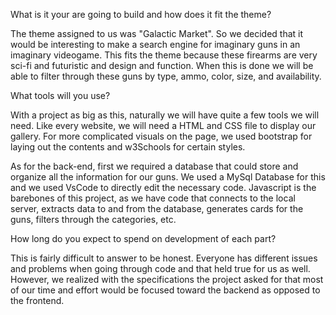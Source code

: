 What is it your are going to build and how does it fit the theme?

The theme assigned to us was "Galactic Market". So we decided that it would be interesting to make a search engine for imaginary guns in an imaginary videogame. This fits the theme because these firearms are very sci-fi and futuristic and design and function. When this is done we will be able to filter through these guns by type, ammo, color, size, and availability.

What tools will you use?

With a project as big as this, naturally we will have quite a few tools we will need. Like every website, we will need a HTML and CSS file to display our gallery. For more complicated visuals on the page, we used bootstrap for laying out the contents and w3Schools for certain styles.

As for the back-end, first we required a database that could store and organize all the information for our guns. We used a MySql Database for this and we used VsCode to directly edit the necessary code. Javascript is the barebones of this project, as we have code that connects to the local server, extracts data to and from the database, generates cards for the guns, filters through the categories, etc.


How long do you expect to spend on development of each part?

This is fairly difficult to answer to be honest. Everyone has different issues and problems when going through code and that held true for us as well. However, we realized with the specifications the project asked for that most of our time and effort would be focused toward the backend as opposed to the frontend. 